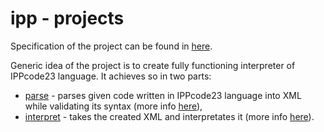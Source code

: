 # ipp - projects

Specification of the project can be found in [here](ipp23spec.pdf).

Generic idea of the project is to create fully functioning interpreter of IPPcode23 language. It achieves so in two parts:
- [parse](parse/) - parses given code written in IPPcode23 language into XML while validating its syntax (more info [here](parse/readme1.md)),
- [interpret](interpret/) - takes the created XML and interpretates it (more info [here](interpret/readme2.md)).
